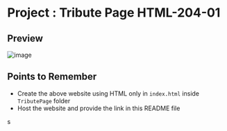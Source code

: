 # Project : Tribute Page HTML-204-01
## Preview
![image](./Images/Screenshot%202022-09-30%20at%208.51.28%20PM.png)

## Points to Remember
- Create the above website using HTML only in ```index.html``` inside ```TributePage``` folder
- Host the website and provide the link in this README file



s